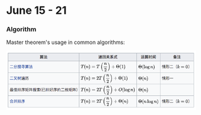 # June 15 - 21

### Algorithm

Master theorem's usage in common algorithms:

![](../.gitbook/assets/image%20%287%29.png)

